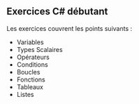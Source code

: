 ## Exercices C# débutant 
Les exercices couvrent les points suivants :
- Variables
- Types Scalaires
- Opérateurs
- Conditions
- Boucles
- Fonctions
- Tableaux
- Listes

